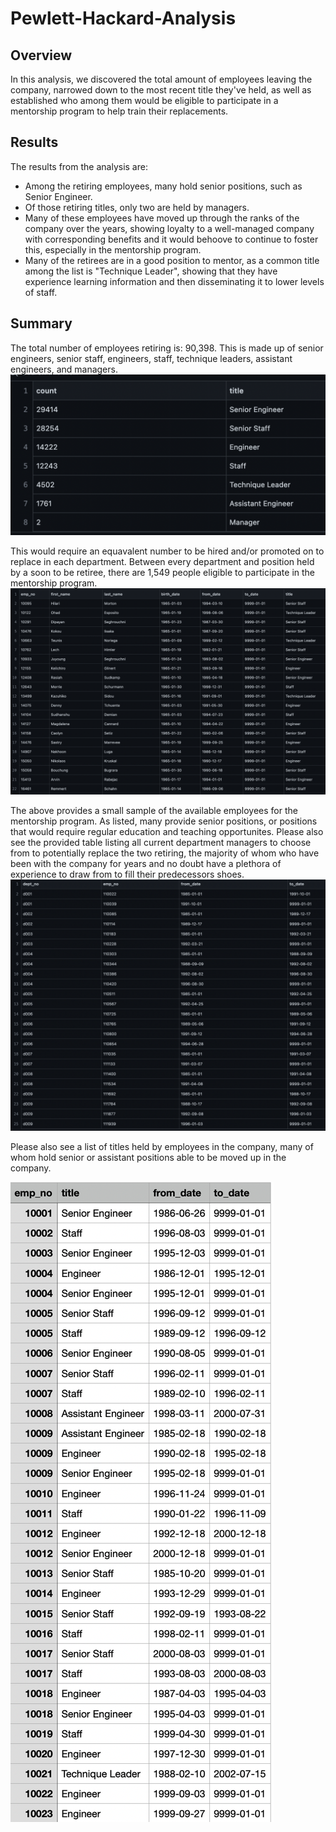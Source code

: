 # Pewlett-Hackard-Analysis

## Overview
In this analysis, we discovered the total amount of employees leaving the company, narrowed down to the most recent title they've held, as well as established who among them would be eligible to participate in a mentorship program to help train their replacements.

## Results
The results from the analysis are:
* Among the retiring employees, many hold senior positions, such as Senior Engineer.
* Of those retiring titles, only two are held by managers.
* Many of these employees have moved up through the ranks of the company over the years, showing loyalty to a well-managed company with corresponding benefits and it would behoove to continue to foster this, especially in the mentorship program.
* Many of the retirees are in a good position to mentor, as a common title among the list is "Technique Leader", showing that they have experience learning information and then disseminating it to lower levels of staff.

## Summary
The total number of employees retiring is: 90,398. This is made up of senior engineers, senior staff, engineers, staff, technique leaders, assistant engineers, and managers. 
![retiring_titles](retiring_titles.png)

This would require an equavalent number to be hired and/or promoted on to replace in each department.
Between every department and position held by a soon to be retiree, there are 1,549 people eligible to participate in the mentorship program.
![mentorship_eligibilty](mentorship_eligibilty.png)

The above provides a small sample of the available employees for the mentorship program. As listed, many provide senior positions, or positions that would require regular education and teaching opportunites.
Please also see the provided table listing all current department managers to choose from to potentially replace the two retiring, the majority of whom who have been with the company for years and no doubt have a plethora of experience to draw from to fill their predecessors shoes.
![department_managers](department_managers.png)

Please also see a list of titles held by employees in the company, many of whom hold senior or assistant positions able to be moved up in the company.

![titles](titles.png)
